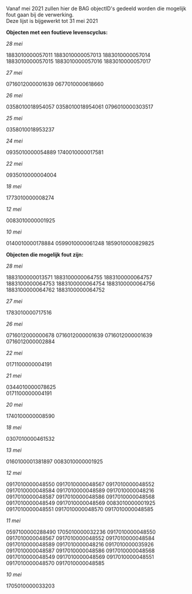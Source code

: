 Vanaf mei 2021 zullen hier de BAG objectID's gedeeld worden die mogelijk fout gaan bij de verwerking.  
Deze lijst is bijgewerkt tot 31 mei 2021

**Objecten met een foutieve levenscyclus:**
  
*28 mei*  

1883010000057011
1883010000057013
1883010000057014
1883010000057015
1883010000057016
1883010000057017
  
  
*27 mei*  

0716012000001639
0677010000618660
  
  
*26 mei*  

0358010018954057
0358010018954061
0796010000303517
  
  
*25 mei*  

0358010018953237
  
  
*24 mei*  

0935010000054889
1740010000017581
  
  
*22 mei*  

0935010000004004
  
  
*18 mei*  

1773010000008274
  
  
*12 mei*  

0083010000001925
  
  
*10 mei*  

0140010000178884
0599010000061248
1859010000829825
  
  
**Objecten die mogelijk fout zijn:**  

*28 mei*

1883100000013571
1883100000064755
1883100000064757
1883100000064753
1883100000064754
1883100000064756
1883100000064762
1883100000064752  


*27 mei*

1783010000717516  

*26 mei*

0716012000000678
0716012000001639
0716012000001639
0716012000002884


*22 mei*

0171100000004191  

*21 mei* 

0344010000078625  
0171100000004191  

*20 mei*

1740100000008590 

*18 mei* 

0307010000461532  

*13 mei*

0160100001381897
0083010000001925  

*12 mei*

0917010000048550
0917010000048567
0917010000048552
0917010000048584
0917010000048589
0917010000048216
0917010000048587
0917010000048586
0917010000048568
0917010000048549
0917010000048569
0083010000001925
0917010000048551
0917010000048570
0917010000048585  

*11 mei*

0597100000288490
1705010000032236
0917010000048550
0917010000048567
0917010000048552
0917010000048584
0917010000048589
0917010000048216
0917010000035926
0917010000048587
0917010000048586
0917010000048568
0917010000048549
0917010000048569
0917010000048551
0917010000048570
0917010000048585  


*10 mei*

1705010000033203
